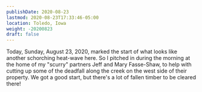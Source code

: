 ```yaml
---
publishDate: 2020-08-23
lastmod: 2020-08-23T17:33:46-05:00
location: Toledo, Iowa
weight: -20200823
draft: false
---
```

Today, Sunday, August 23, 2020, marked the start of what looks like another schorching heat-wave here. So I pitched in during the morning at the home of my "scurry" partners Jeff and Mary Fasse-Shaw, to help with cutting up some of the deadfall along the creek on the west side of their property.  We got a good start, but there's a lot of fallen timber to be cleared there!
